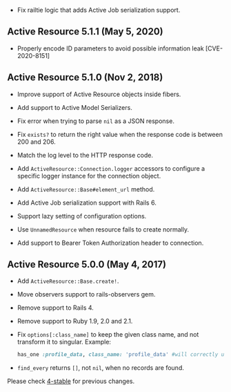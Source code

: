 *   Fix railtie logic that adds Active Job serialization support.

## Active Resource 5.1.1 (May 5, 2020) ##

*   Properly encode ID parameters to avoid possible information leak [CVE-2020-8151]

## Active Resource 5.1.0 (Nov 2, 2018) ##

*   Improve support of Active Resource objects inside fibers.

*   Add support to Active Model Serializers.

*   Fix error when trying to parse `nil` as a JSON response.

*   Fix `exists?` to return the right value when the response code is between 200 and 206.

*   Match the log level to the HTTP response code.

*   Add `ActiveResource::Connection.logger` accessors to configure a specific logger instance for the
    connection object.

*   Add `ActiveResource::Base#element_url` method.

*   Add Active Job serialization support with Rails 6.

*   Support lazy setting of configuration options.

*   Use `UnnamedResource` when resource fails to create normally.

*   Add support to Bearer Token Authorization header to connection.

## Active Resource 5.0.0 (May 4, 2017) ##

*   Add `ActiveResource::Base.create!`.

*   Move observers support to rails-observers gem.

*   Remove support to Rails 4.

*   Remove support to Ruby 1.9, 2.0 and 2.1.

*   Fix `options[:class_name]` to keep the given class name, and not transform it to singular.
    Example:

    ```ruby
    has_one :profile_data, class_name: 'profile_data' #will correctly use ProfileData, and not ProfileDatum
    ```

*   `find_every` returns `[]`, not `nil`, when no records are found.

Please check [4-stable](https://github.com/rails/activeresource/blob/4-stable/CHANGELOG.md) for previous changes.

